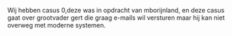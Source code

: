Wij hebben casus 0,deze was in opdracht van mborijnland, en deze casus gaat over grootvader gert die graag e-mails wil versturen maar hij kan niet overweg met moderne systemen.
